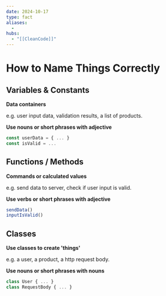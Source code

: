 ```yaml
---
date: 2024-10-17
type: fact
aliases:
  -
hubs:
  - "[[CleanCode]]"
---
```


# How to Name Things Correctly

## Variables & Constants

**Data containers**

e.g. user input data, validation results, a list of products.

**Use nouns or short phrases with adjective**
```js
const userData = { ... }
const isValid = ...
```

## Functions / Methods

**Commands or calculated values**

e.g. send data to server, check if user input is valid.

**Use verbs or short phrases with adjective**
```js
sendData()
inputIsValid()
```

## Classes

**Use classes to create 'things'**

e.g. a user, a product, a http request body.

**Use nouns or short phrases with nouns**
```js
class User { ... }
class RequestBody { ... }
```
